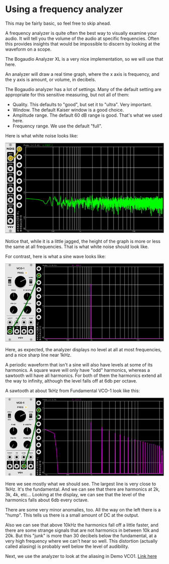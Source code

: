 # Using a frequency analyzer

This may be fairly basic, so feel free to skip ahead.

A frequency analyzer is quite often the best way to visually examine your audio. It will tell you the volume of the audio at specific frequencies. Often this provides insights that would be impossible to discern by looking at the waveform on a scope.

The Bogaudio Analyzer XL is a very nice implementation, so we will use that here.

An analyzer will draw a real time graph, where the x axis is frequency, and the y axis is amount, or volume, in decibels.

The Bogaudio analyzer has a lot of settings. Many of the default setting are appropriate for this sensitive measuring, but not all of them:

* Quality. This defaults to "good", but set it to "ultra". Very important.
* Window. The default Kaiser window is a good choice.
* Amplitude range. The default 60 dB range is good. That's what we used here.
* Frequency range. We use the default "full".

Here is what white noise looks like:

![white noise](./fft-noise.png)

Notice that, while it is a little jagged, the height of the graph is more or less the same at all frequencies. That is what white noise should look like.

For contrast, here is what a sine wave looks like:

![sine](./vco-1-sin.png)

Here, as expected, the analyzer displays no level at all at most frequencies, and a nice sharp line near 1kHz.

A periodic waveform that isn't a sine will also have levels at some of its harmonics. A square wave will only have "odd" harmonics, whereas a sawtooth will have all harmonics. For both of them the harmonics extend all the way to infinity, although the level falls off at 6db per octave.

A sawtooth at about 1kHz from Fundamental VCO-1 look like this:

![saw](./fft-vco-1-saw.png)

Here we see mostly what we should see. The largest line is very close to 1kHz. It's the fundamental. And we can see that there are harmonics at 2k, 3k, 4k, etc… Looking at the display, we can see that the level of the harmonics falls about 6db every octave.

There are some very minor anomalies, too. All the way on the left there is a "hump". This tells us there is a small amount of DC at the output.

Also we can see that above 10kHz the harmonics fall off a little faster, and there are some strange signals that are not harmonics in between 10k and 20k. But this "junk" is more than 30 decibels below the fundamental, at a very high frequency where we can't hear so well. This distortion (actually called aliasing) is probably well below the level of audibility.

Next, we use the analyzer to look at the aliasing in Demo VCO1. [Link here](./aliasing.md)
